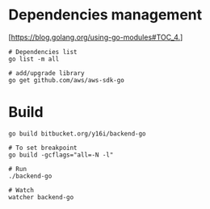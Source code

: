 # Dependencies management
[https://blog.golang.org/using-go-modules#TOC_4.]
```shell
# Dependencies list
go list -m all

# add/upgrade library
go get github.com/aws/aws-sdk-go
```

# Build
```shell
go build bitbucket.org/y16i/backend-go

# To set breakpoint
go build -gcflags="all=-N -l"

# Run
./backend-go

# Watch
watcher backend-go
```

